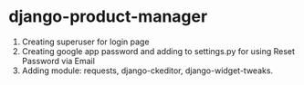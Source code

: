 # django-product-manager
1. Creating superuser for login page
2. Creating google app password and adding to settings.py for using Reset Password via Email
3. Adding module: requests, django-ckeditor, django-widget-tweaks.
